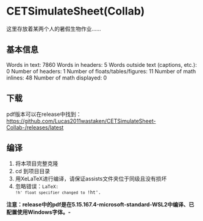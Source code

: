 # CETSimulateSheet(Collab)

这里存放着某两个人的暑假生物作业……

## 基本信息

Words in text: 7860
Words in headers: 5
Words outside text (captions, etc.): 0
Number of headers: 1
Number of floats/tables/figures: 11
Number of math inlines: 48
Number of math displayed: 0

## 下载

pdf版本可以在release中找到：https://github.com/Lucas2011wastaken/CETSimulateSheet-Collab-/releases/latest

## 编译

1. 将本项目完整克隆
2. cd 到项目目录
3. 用XeLaTeX进行编译，请保证assists文件夹位于同级且没有损坏
4. 忽略错误：<code>LaTeX: `!h' float specifier changed to `!ht'.</code>

**注意：release中的pdf是在5.15.167.4-microsoft-standard-WSL2中编译、已配置使用Windows字体。-**